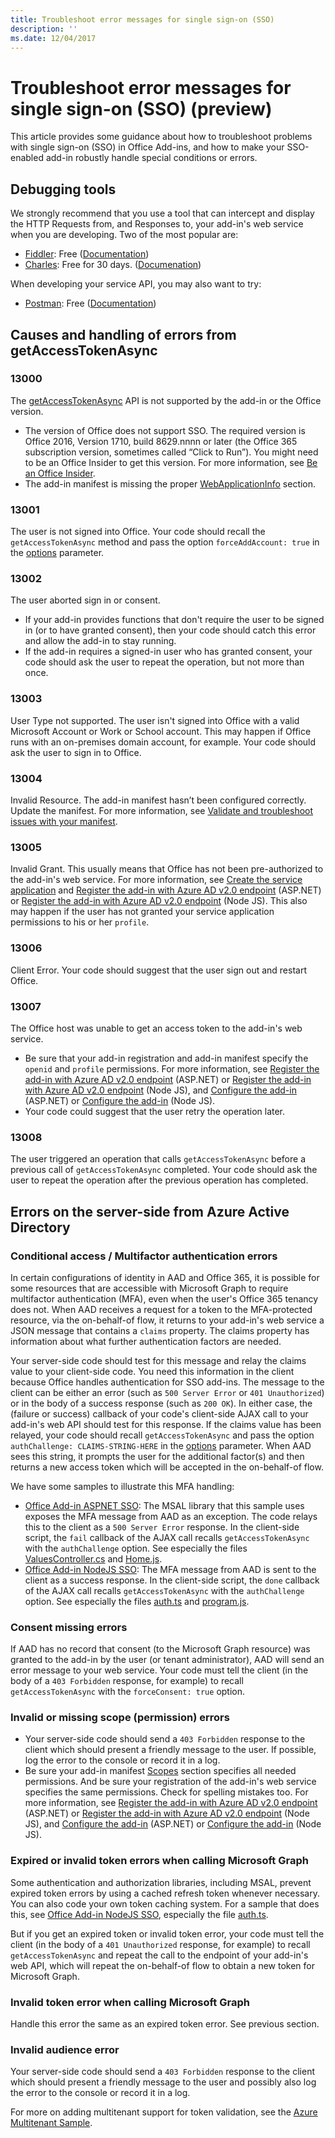 ```yaml
---
title: Troubleshoot error messages for single sign-on (SSO)
description: ''
ms.date: 12/04/2017
---
```


# Troubleshoot error messages for single sign-on (SSO) (preview)

This article provides some guidance about how to troubleshoot problems with single sign-on (SSO) in Office Add-ins, and how to make your SSO-enabled add-in robustly handle special conditions or errors.

## Debugging tools

We strongly recommend that you use a tool that can intercept and display the HTTP Requests from, and Responses to, your add-in's web service when you are developing. Two of the most popular are: 

- [Fiddler](http://www.telerik.com/fiddler): Free ([Documentation](http://docs.telerik.com/fiddler/configure-fiddler/tasks/configurefiddler))
- [Charles](https://www.charlesproxy.com/): Free for 30 days. ([Documenation](https://www.charlesproxy.com/documentation/))

When developing your service API, you may also want to try:

- [Postman](http://www.getpostman.com/postman): Free ([Documentation](https://www.getpostman.com/docs/))

## Causes and handling of errors from getAccessTokenAsync

### 13000

The [getAccessTokenAsync](https://dev.office.com/reference/add-ins/shared/office.context.auth.getAccessTokenAsync) API is not supported by the add-in or the Office version. 

- The version of Office does not support SSO. The required version is Office 2016, Version 1710, build 8629.nnnn or later (the Office 365 subscription version, sometimes called “Click to Run”). You might need to be an Office Insider to get this version. For more information, see [Be an Office Insider](https://products.office.com/en-us/office-insider?tab=tab-1). 
- The add-in manifest is missing the proper [WebApplicationInfo](https://dev.office.com/reference/add-ins/manifest/webapplicationinfo) section.

### 13001

The user is not signed into Office. Your code should recall the `getAccessTokenAsync` method and pass the option `forceAddAccount: true` in the [options](https://dev.office.com/reference/add-ins/shared/office.context.auth.getAccessTokenAsync#parameters) parameter. 

### 13002

The user aborted sign in or consent. 
- If your add-in provides functions that don't require the user to be signed in (or to have granted consent), then your code should catch this error and allow the add-in to stay running.
- If the add-in requires a signed-in user who has granted consent, your code should ask the user to repeat the operation, but not more than once. 

### 13003

User Type not supported. The user isn't signed into Office with a valid Microsoft Account or Work or School account. This may happen if Office runs with an on-premises domain account, for example. Your code should ask the user to sign in to Office.

### 13004

Invalid Resource. The add-in manifest hasn’t been configured correctly. Update the manifest. For more information, see [Validate and troubleshoot issues with your manifest](../testing/troubleshoot-manifest.md).

### 13005

Invalid Grant. This usually means that Office has not been pre-authorized to the add-in's web service. For more information, see [Create the service application](sso-in-office-add-ins.md#create-the-service-application) and [Register the add-in with Azure AD v2.0 endpoint](create-sso-office-add-ins-aspnet.md#register-the-add-in-with-azure-ad-v20-endpoint) (ASP.NET) or [Register the add-in with Azure AD v2.0 endpoint](create-sso-office-add-ins-nodejs.md#register-the-add-in-with-azure-ad-v20-endpoint) (Node JS). This also may happen if the user has not granted your service application permissions to his or her `profile`.

### 13006

Client Error. Your code should suggest that the user sign out and restart Office.

### 13007

The Office host was unable to get an access token to the add-in's web service.
- Be sure that your add-in registration and add-in manifest specify the `openid` and `profile` permissions. For more information, see [Register the add-in with Azure AD v2.0 endpoint](create-sso-office-add-ins-aspnet.md#register-the-add-in-with-azure-ad-v20-endpoint) (ASP.NET) or [Register the add-in with Azure AD v2.0 endpoint](create-sso-office-add-ins-nodejs.md#register-the-add-in-with-azure-ad-v20-endpoint) (Node JS), and [Configure the add-in](create-sso-office-add-ins-aspnet.md#configure-the-add-in) (ASP.NET) or [Configure the add-in](create-sso-office-add-ins-nodejs.md#configure-the-add-in) (Node JS).
- Your code could suggest that the user retry the operation later.

### 13008

The user triggered an operation that calls `getAccessTokenAsync` before a previous call of `getAccessTokenAsync` completed. Your code should ask the user to repeat the operation after the previous operation has completed.

## Errors on the server-side from Azure Active Directory

### Conditional access / Multifactor authentication errors
 
In certain configurations of identity in AAD and Office 365, it is possible for some resources that are accessible with Microsoft Graph to require multifactor authentication (MFA), even when the user's Office 365 tenancy does not. When AAD receives a request for a token to the MFA-protected resource, via the on-behalf-of flow, it returns to your add-in's web service a JSON message that contains a `claims` property. The claims property has information about what further authentication factors are needed. 

Your server-side code should test for this message and relay the claims value to your client-side code. You need this information in the client because Office handles authentication for SSO add-ins. The message to the client can be either an error (such as `500 Server Error` or `401 Unauthorized`) or in the body of a success response (such as `200 OK`). In either case, the (failure or success) callback of your code's client-side AJAX call to your add-in's web API should test for this response. If the claims value has been relayed, your code should recall `getAccessTokenAsync` and pass the option `authChallenge: CLAIMS-STRING-HERE` in the [options](https://dev.office.com/reference/add-ins/shared/office.context.auth.getAccessTokenAsync#parameters) parameter. When AAD sees this string, it prompts the user for the additional factor(s) and then returns a new access token which will be accepted in the on-behalf-of flow.

We have some samples to illustrate this MFA handling: 

- [Office Add-in ASPNET SSO](https://github.com/OfficeDev/Office-Add-in-ASPNET-SSO): The MSAL library that this sample uses exposes the MFA message from AAD as an exception. The code relays this to the client as a `500 Server Error` response. In the client-side script, the `fail` callback of the AJAX call recalls `getAccessTokenAsync` with the `authChallenge` option. See especially the files [ValuesController.cs](https://github.com/OfficeDev/Office-Add-in-ASPNET-SSO/blob/master/Complete/Office-Add-in-ASPNET-SSO-WebAPI/Controllers/ValuesController.cs) and [Home.js](https://github.com/OfficeDev/Office-Add-in-ASPNET-SSO/blob/master/Complete/Office-Add-in-ASPNET-SSO-WebAPI/Scripts/Home.js).
- [Office Add-in NodeJS SSO](https://github.com/OfficeDev/Office-Add-in-NodeJS-SSO): The MFA message from AAD is sent to the client as a success response. In the client-side script, the `done` callback of the AJAX call recalls `getAccessTokenAsync` with the `authChallenge` option. See especially the files [auth.ts](https://github.com/OfficeDev/Office-Add-in-NodeJS-SSO/blob/master/Completed/src/auth.ts) and [program.js](https://github.com/OfficeDev/Office-Add-in-NodeJS-SSO/blob/master/Completed/public/program.js).

### Consent missing errors

If AAD has no record that consent (to the Microsoft Graph resource) was granted to the add-in by the user (or tenant administrator), AAD will send an error message to your web service. Your code must tell the client (in the body of a `403 Forbidden` response, for example) to recall `getAccessTokenAsync` with the `forceConsent: true` option.

### Invalid or missing scope (permission) errors

- Your server-side code should send a `403 Forbidden` response to the client which should present a friendly message to the user. If possible, log the error to the console or record it in a log.
- Be sure your add-in manifest [Scopes](https://dev.office.com/reference/add-ins/manifest/scopes)  section specifies all needed permissions. And be sure your registration of the add-in's web service specifies the same permissions. Check for spelling mistakes too. For more information, see [Register the add-in with Azure AD v2.0 endpoint](create-sso-office-add-ins-aspnet.md#register-the-add-in-with-azure-ad-v20-endpoint) (ASP.NET) or [Register the add-in with Azure AD v2.0 endpoint](create-sso-office-add-ins-nodejs.md#register-the-add-in-with-azure-ad-v20-endpoint) (Node JS), and [Configure the add-in](create-sso-office-add-ins-aspnet.md#configure-the-add-in) (ASP.NET) or [Configure the add-in](create-sso-office-add-ins-nodejs.md#configure-the-add-in) (Node JS).

### Expired or invalid token errors when calling Microsoft Graph

Some authentication and authorization libraries, including MSAL, prevent expired token errors by using a cached refresh token whenever necessary. You can also code your own token caching system. For a sample that does this, see [Office Add-in NodeJS SSO](https://github.com/OfficeDev/Office-Add-in-NodeJS-SSO), especially the file [auth.ts](https://github.com/OfficeDev/Office-Add-in-NodeJS-SSO/blob/master/Completed/src/auth.ts).

But if you get an expired token or invalid token error, your code must tell the client (in the body of a `401 Unauthorized` response, for example) to recall `getAccessTokenAsync` and repeat the call to the endpoint of your add-in's web API, which will repeat the on-behalf-of flow to obtain a new token for Microsoft Graph. 

### Invalid token error when calling Microsoft Graph

Handle this error the same as an expired token error. See previous section.

### Invalid audience error

Your server-side code should send a `403 Forbidden` response to the client which should present a friendly message to the user and possibly also log the error to the console or record it in a log.

For more on adding multitenant support for token validation, see the [Azure Multitenant Sample](https://github.com/Azure-Samples/active-directory-dotnet-webapp-webapi-multitenant-openidconnect).
